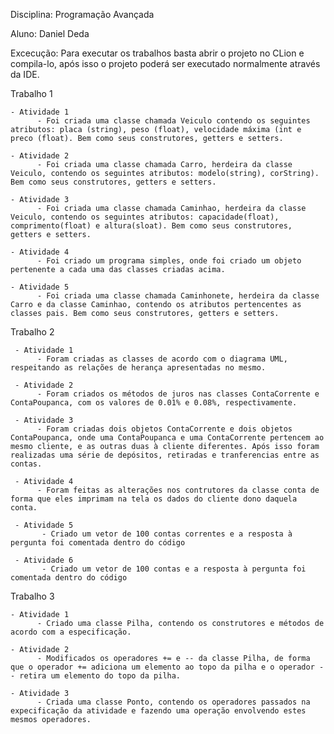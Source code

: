 Disciplina: Programação Avançada

Aluno: Daniel Deda

Excecução: Para executar os trabalhos basta abrir o projeto no CLion e compila-lo, após isso o projeto poderá ser executado normalmente através da IDE.

Trabalho 1

    - Atividade 1
          - Foi criada uma classe chamada Veiculo contendo os seguintes atributos: placa (string), peso (float), velocidade máxima (int e preco (float). Bem como seus construtores, getters e setters.
            
    - Atividade 2
          - Foi criada uma classe chamada Carro, herdeira da classe Veiculo, contendo os seguintes atributos: modelo(string), corString). Bem como seus construtores, getters e setters.    
          
    - Atividade 3
          - Foi criada uma classe chamada Caminhao, herdeira da classe Veiculo, contendo os seguintes atributos: capacidade(float), comprimento(float) e altura(sloat). Bem como seus construtores, getters e setters. 
          
    - Atividade 4
          - Foi criado um programa simples, onde foi criado um objeto pertenente a cada uma das classes criadas acima.
          
    - Atividade 5
          - Foi criada uma classe chamada Caminhonete, herdeira da classe Carro e da classe Caminhao, contendo os atributos pertencentes as classes pais. Bem como seus construtores, getters e setters.
          
          
Trabalho 2

     - Atividade 1
          - Foram criadas as classes de acordo com o diagrama UML, respeitando as relações de herança apresentadas no mesmo.
          
     - Atividade 2
          - Foram criados os métodos de juros nas classes ContaCorrente e ContaPoupanca, com os valores de 0.01% e 0.08%, respectivamente.
          
     - Atividade 3
          - Foram criadas dois objetos ContaCorrente e dois objetos ContaPoupanca, onde uma ContaPoupanca e uma ContaCorrente pertencem ao mesmo cliente, e as outras duas à cliente diferentes. Após isso foram realizadas uma série de depósitos, retiradas e tranferencias entre as contas.
            
     - Atividade 4
          - Foram feitas as alterações nos contrutores da classe conta de forma que eles imprimam na tela os dados do cliente dono daquela conta.
            
     - Atividade 5
           - Criado um vetor de 100 contas correntes e a resposta à pergunta foi comentada dentro do código
           
     - Atividade 6
           - Criado um vetor de 100 contas e a resposta à pergunta foi comentada dentro do código
           
 Trabalho 3
 
    - Atividade 1
          - Criado uma classe Pilha, contendo os construtores e métodos de acordo com a especificação.
    
    - Atividade 2
          - Modificados os operadores += e -- da classe Pilha, de forma que o operador += adiciona um elemento ao topo da pilha e o operador -- retira um elemento do topo da pilha.
            
    - Atividade 3
          - Criada uma classe Ponto, contendo os operadores passados na expecificação da atividade e fazendo uma operação envolvendo estes mesmos operadores.
